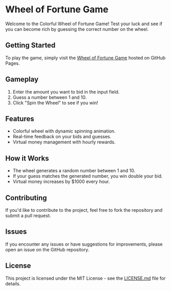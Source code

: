 # Wheel of Fortune Game

Welcome to the Colorful Wheel of Fortune Game! Test your luck and see if you can become rich by guessing the correct number on the wheel.

## Getting Started

To play the game, simply visit the [Wheel of Fortune Game](https://yourusername.github.io/repositoryname) hosted on GitHub Pages.

## Gameplay

1. Enter the amount you want to bid in the input field.
2. Guess a number between 1 and 10.
3. Click "Spin the Wheel" to see if you win!

## Features

- Colorful wheel with dynamic spinning animation.
- Real-time feedback on your bids and guesses.
- Virtual money management with hourly rewards.

## How it Works

- The wheel generates a random number between 1 and 10.
- If your guess matches the generated number, you win double your bid.
- Virtual money increases by $1000 every hour.

## Contributing

If you'd like to contribute to the project, feel free to fork the repository and submit a pull request.

## Issues

If you encounter any issues or have suggestions for improvements, please open an issue on the GitHub repository.

## License

This project is licensed under the MIT License - see the [LICENSE.md](LICENSE.md) file for details.
